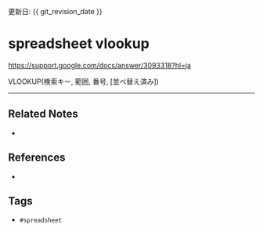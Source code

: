 更新日: {{ git_revision_date }}

# spreadsheet vlookup

https://support.google.com/docs/answer/3093318?hl=ja

VLOOKUP(検索キー, 範囲, 番号, [並べ替え済み])

---
## Related Notes
- 

## References
- 

## Tags
- `#spreadsheet` 